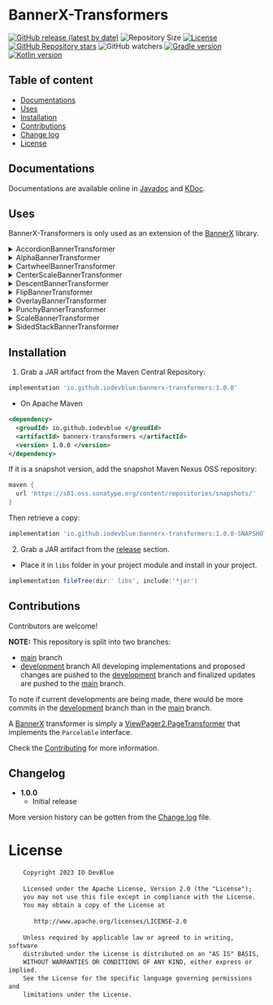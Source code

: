 BannerX-Transformers
====================

[<img alt="GitHub release (latest by date)" src="https://img.shields.io/github/v/release/IODevBlue/BannerX-Transformers?label=Current Version&color=2CCCE4&style=for-the-badge&labelColor=0109B6">](https://github.com/IODevBlue/BannerX-Transformers/releases) <img alt="Repository Size" src="https://img.shields.io/github/repo-size/IODevBlue/BannerX-Transformers?color=2CCCE4&style=for-the-badge&labelColor=0109B6"> [<img alt="License" src="https://img.shields.io/github/license/IODevBlue/BannerX-Transformers?color=2CCCE4&style=for-the-badge&labelColor=0109B6">](http://www.apache.org/licenses/LICENSE-2.0) [<img alt="GitHub Repository stars" src="https://img.shields.io/github/stars/IODevBlue/BannerX-Transformers?color=2CCCE4&style=for-the-badge&labelColor=0109B6">](https://github.com/IODevBlue/BannerX-Transformers/stargazers)
<img alt="GitHub watchers" src="https://img.shields.io/github/watchers/IODevBlue/BannerX-Transformers?label=Repository Watchers&color=2CCCE4&style=for-the-badge&labelColor=0109B6"> [<img alt="Gradle version" src="https://img.shields.io/static/v1?label=Gradle version&message=7.5.1&color=2CCCE4&style=for-the-badge&labelColor=0109B6">](https://docs.gradle.org/7.5.1/release-notes) [<img alt="Kotlin version" src="https://img.shields.io/static/v1?label=Kotlin version&message=1.7.10&color=2CCCE4&style=for-the-badge&labelColor=0109B6">](https://KOTLINlang.org/docs/whatsnew1720)

Table of content
----------------
- [Documentations](https://github.com/IODevBlue/BannerX-Transformers/tree/main#documentations)
- [Uses](https://github.com/IODevBlue/BannerX-Transformers/tree/main#uses)
- [Installation](https://github.com/IODevBlue/BannerX-Transformers/tree/main#installation)
- [Contributions](https://github.com/IODevBlue/BannerX-Transformers/tree/main#contributions)
- [Change log](https://github.com/IODevBlue/BannerX-Transformers/tree/main#change-log)
- [License](https://github.com/IODevBlue/BannerX-Transformers/tree/main#license)

Documentations
--------------
Documentations are available online in [Javadoc](https://raw.githack.com/IODevBlue/project-docs/main/api/android/bannerx-transformers/main/_docs/javadoc/index.html) and [KDoc](https://raw.githack.com/IODevBlue/project-docs/main/api/android/bannerx-transformers/main/_docs/html/index.html).

Uses
----
BannerX-Transformers is only used as an extension of the [BannerX](https://github.com/IODevBlue/BannerX) library.

<details>
  <summary>AccordionBannerTransformer</summary>
  <p align="center"><img src="https://github.com/IODevBlue/sample-previews/blob/main/api/android/bannerx-transformers/accordion.gif" alt="AccordionBannerTransformer"></p>
</details>

<details>
  <summary>AlphaBannerTransformer</summary>
  <p align="center"><img src="https://github.com/IODevBlue/sample-previews/blob/main/api/android/bannerx-transformers/alpha.gif" alt="AlphaBannerTransformer"></p>
</details>

<details>
  <summary>CartwheelBannerTransformer</summary>
  <p align="center"><img src="https://github.com/IODevBlue/sample-previews/blob/main/api/android/bannerx-transformers/cartwheel.gif" alt="CartwheelBannerTransformer"></p>
</details>

<details>
  <summary>CenterScaleBannerTransformer</summary>
  <p align="center"><img src="https://github.com/IODevBlue/sample-previews/blob/main/api/android/bannerx-transformers/centerscale.gif" alt="CenterScaleBannerTransformer"></p>
</details>

<details>
  <summary>DescentBannerTransformer</summary>
  <p align="center"><img src="https://github.com/IODevBlue/sample-previews/blob/main/api/android/bannerx-transformers/descent.gif" alt="DescentBannerTransformer"></p>
</details>

<details>
  <summary>FlipBannerTransformer</summary>
  <p align="center"><img src="https://github.com/IODevBlue/sample-previews/blob/main/api/android/bannerx-transformers/flip.gif" alt="FlipBannerTransformer"></p>
</details>

<details>
  <summary>OverlayBannerTransformer</summary>
  <p align="center"><img src="https://github.com/IODevBlue/sample-previews/blob/main/api/android/bannerx-transformers/overlay.gif" alt="OverlayBannerTransformer"></p>
</details>

<details>
  <summary>PunchyBannerTransformer</summary>
  <p align="center"><img src="https://github.com/IODevBlue/sample-previews/blob/main/api/android/bannerx-transformers/punchy.gif" alt="PunchyBannerTransformer"></p>
</details>

<details>
  <summary>ScaleBannerTransformer</summary>
  <p align="center"><img src="https://github.com/IODevBlue/sample-previews/blob/main/api/android/bannerx-transformers/scale.gif" alt="ScaleBannerTransformer"></p>
</details>

<details>
  <summary>SidedStackBannerTransformer</summary>
  <p align="center"><img src="https://github.com/IODevBlue/sample-previews/blob/main/api/android/bannerx-transformers/sidedstack.gif" alt="SidedStackBannerTransformer"></p>
</details>


Installation
------------
1. Grab a JAR artifact from the Maven Central Repository:
```GROOVY
implementation 'io.github.iodevblue:bannerx-transformers:1.0.0'
```
- On Apache Maven
```XML
<dependency>
  <groudId> io.github.iodevblue </groudId>
  <artifactId> bannerx-transformers </artifactId>
  <version> 1.0.0 </version>
</dependency>
```
If it is a snapshot version, add the snapshot Maven Nexus OSS repository:
```GROOVY
maven {   
  url 'https://s01.oss.sonatype.org/content/repositories/snapshots/'
}
```
Then retrieve a copy:
```GROOVY
implementation 'io.github.iodevblue:bannerx-transformers:1.0.0-SNAPSHOT'
```

2. Grab a JAR artifact from the [release](https://github.com/IODevBlue/BannerX-Transformers/releases) section.
- Place it in `libs` folder in your project module and install in your project.
```GROOVY
implementation fileTree(dir:' libs', include:'*jar')
```

Contributions
-------------
Contributors are welcome!

**NOTE:** This repository is split into two branches:
- [main](https://github.com/IODevBlue/BannerX-Transformers/tree/main) branch
- [development](https://github.com/IODevBlue/BannerX-Transformers/tree/development) branch
All developing implementations and proposed changes are pushed to the [development](https://github.com/IODevBlue/BannerX-Transformers/tree/development) branch and finalized updates are pushed to the [main](https://github.com/IODevBlue/BannerX-Transformers/tree/main) branch.

To note if current developments are being made, there would be more commits in the [development](https://github.com/IODevBlue/BannerX-Transformers/tree/development) branch than in the [main](https://github.com/IODevBlue/BannerX-Transformers/tree/main) branch.

A [BannerX](https://github.com/IODevBlue/BannerX) transformer is simply a [ViewPager2.PageTransformer](https://developer.android.com/reference/kotlin/androidx/viewpager2/widget/ViewPager2.PageTransformer) that implements the `Parcelable` interface.

Check the [Contributing](https://github.com/IODevBlue/BannerX-Transformers/blob/development/CONTRIBUTING.md) for more information.


Changelog
---------
* **1.0.0**
    * Initial release

More version history can be gotten from the [Change log](https://github.com/IODevBlue/BannerX-Transformers/blob/main/CHANGELOG.md) file.


License
=======
```
    Copyright 2023 IO DevBlue

    Licensed under the Apache License, Version 2.0 (the "License");
    you may not use this file except in compliance with the License.
    You may obtain a copy of the License at

       http://www.apache.org/licenses/LICENSE-2.0

    Unless required by applicable law or agreed to in writing, software
    distributed under the License is distributed on an "AS IS" BASIS,
    WITHOUT WARRANTIES OR CONDITIONS OF ANY KIND, either express or implied.
    See the License for the specific language governing permissions and
    limitations under the License.
```
